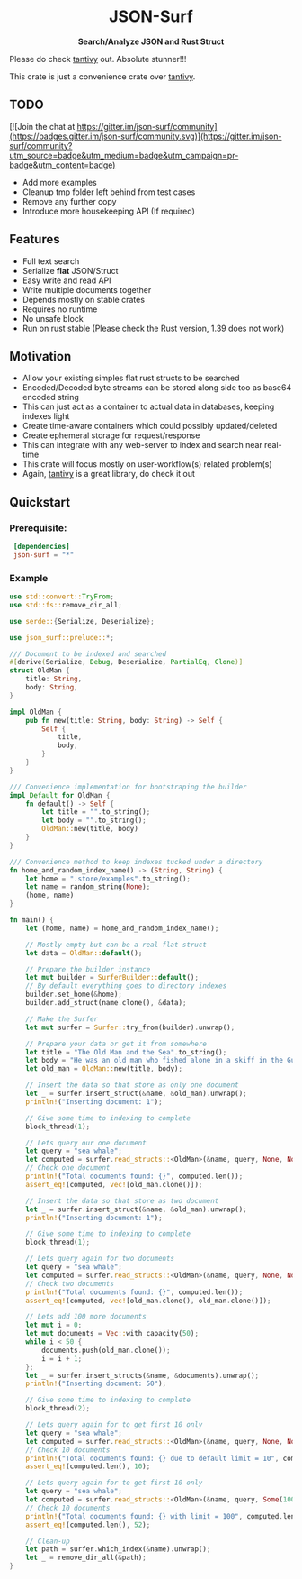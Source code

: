 <div align="center">
 <p><h1>JSON-Surf</h1> </p>
  <p><strong>Search/Analyze JSON and Rust Struct</strong> </p>
</div>

Please do check [tantivy](https://github.com/tantivy-search/tantivy) out. Absolute stunner!!! 

This crate is just a convenience crate over [tantivy](https://github.com/tantivy-search/tantivy). 

## TODO

[![Join the chat at https://gitter.im/json-surf/community](https://badges.gitter.im/json-surf/community.svg)](https://gitter.im/json-surf/community?utm_source=badge&utm_medium=badge&utm_campaign=pr-badge&utm_content=badge)

* Add more examples
* Cleanup tmp folder left behind from test cases
* Remove any further copy
* Introduce more housekeeping API (If required)

## Features
* Full text search
* Serialize __**flat**__ JSON/Struct
* Easy write and read API
* Write multiple documents together
* Depends mostly on stable crates
* Requires no runtime
* No unsafe block
* Run on rust stable (Please check the Rust version, 1.39 does not work)

## Motivation
* Allow your existing simples flat rust structs to be searched
* Encoded/Decoded byte streams can be stored along side too as base64 encoded string
* This can just act as a container to actual data in databases, keeping indexes light
* Create time-aware containers which could possibly updated/deleted
* Create ephemeral storage for request/response
* This can integrate with any web-server to index and search near real-time
* This crate will focus mostly on user-workflow(s) related problem(s)
* Again, [tantivy](https://github.com/tantivy-search/tantivy) is a great library, do check it out

## Quickstart

### Prerequisite:

 ```toml
  [dependencies]
  json-surf = "*"
```

### Example
```rust
use std::convert::TryFrom;
use std::fs::remove_dir_all;

use serde::{Serialize, Deserialize};

use json_surf::prelude::*;

/// Document to be indexed and searched
#[derive(Serialize, Debug, Deserialize, PartialEq, Clone)]
struct OldMan {
    title: String,
    body: String,
}

impl OldMan {
    pub fn new(title: String, body: String) -> Self {
        Self {
            title,
            body,
        }
    }
}

/// Convenience implementation for bootstraping the builder
impl Default for OldMan {
    fn default() -> Self {
        let title = "".to_string();
        let body = "".to_string();
        OldMan::new(title, body)
    }
}

/// Convenience method to keep indexes tucked under a directory
fn home_and_random_index_name() -> (String, String) {
    let home = ".store/examples".to_string();
    let name = random_string(None);
    (home, name)
}

fn main() {
    let (home, name) = home_and_random_index_name();

    // Mostly empty but can be a real flat struct
    let data = OldMan::default();

    // Prepare the builder instance
    let mut builder = SurferBuilder::default();
    // By default everything goes to directory indexes
    builder.set_home(&home);
    builder.add_struct(name.clone(), &data);

    // Make the Surfer
    let mut surfer = Surfer::try_from(builder).unwrap();

    // Prepare your data or get it from somewhere
    let title = "The Old Man and the Sea".to_string();
    let body = "He was an old man who fished alone in a skiff in the Gulf Stream and he had gone eighty-four days now without taking a fish.".to_string();
    let old_man = OldMan::new(title, body);

    // Insert the data so that store as only one document
    let _ = surfer.insert_struct(&name, &old_man).unwrap();
    println!("Inserting document: 1");

    // Give some time to indexing to complete
    block_thread(1);

    // Lets query our one document
    let query = "sea whale";
    let computed = surfer.read_structs::<OldMan>(&name, query, None, None).unwrap().unwrap();
    // Check one document
    println!("Total documents found: {}", computed.len());
    assert_eq!(computed, vec![old_man.clone()]);

    // Insert the data so that store as two document
    let _ = surfer.insert_struct(&name, &old_man).unwrap();
    println!("Inserting document: 1");

    // Give some time to indexing to complete
    block_thread(1);

    // Lets query again for two documents
    let query = "sea whale";
    let computed = surfer.read_structs::<OldMan>(&name, query, None, None).unwrap().unwrap();
    // Check two documents
    println!("Total documents found: {}", computed.len());
    assert_eq!(computed, vec![old_man.clone(), old_man.clone()]);

    // Lets add 100 more documents
    let mut i = 0;
    let mut documents = Vec::with_capacity(50);
    while i < 50 {
        documents.push(old_man.clone());
        i = i + 1;
    };
    let _ = surfer.insert_structs(&name, &documents).unwrap();
    println!("Inserting document: 50");

    // Give some time to indexing to complete
    block_thread(2);

    // Lets query again for to get first 10 only
    let query = "sea whale";
    let computed = surfer.read_structs::<OldMan>(&name, query, None, None).unwrap().unwrap();
    // Check 10 documents
    println!("Total documents found: {} due to default limit = 10", computed.len());
    assert_eq!(computed.len(), 10);

    // Lets query again for to get first 10 only
    let query = "sea whale";
    let computed = surfer.read_structs::<OldMan>(&name, query, Some(100), None).unwrap().unwrap();
    // Check 10 documents
    println!("Total documents found: {} with limit = 100", computed.len());
    assert_eq!(computed.len(), 52);

    // Clean-up
    let path = surfer.which_index(&name).unwrap();
    let _ = remove_dir_all(&path);
}
```